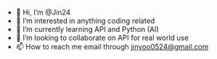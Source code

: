 - 👋 Hi, I’m @Jin24
- 👀 I’m interested in anything coding related 
- 🌱 I’m currently learning API and Python (AI)
- 💞️ I’m looking to collaborate on API for real world use 
- 📫 How to reach me email through jinyoo0524@gmail.com 

<!---
Jin24/Jin24 is a ✨ special ✨ repository because its `README.md` (this file) appears on your GitHub profile.
You can click the Preview link to take a look at your changes.
--->
